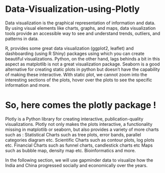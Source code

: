 # Data-Visualization-using-Plotly

Data visualization is the graphical representation of information and data. By using visual elements like charts, graphs, and maps, data visualization tools provide an accessible way to see and understand trends, outliers, and patterns in data.

R, provides some great data visualization (ggplot2, leaflet) and dashboarding (using R Shiny) packages using which you can create beautiful visualizations. Python, on the other hand, lags behinds a bit in this aspect as matplotlib is not a great visualization package. Seaborn is a good alternative for creating static plots in python but doesn’t have the capability of making these interactive. With static plot, we cannot zoom into the interesting sections of the plots, hover over the plots to see the specific information and more.

# So, here comes the plotly package !

Plotly is a Python library for creating interactive, publication-quality visualizations. Plotly not only makes the plots interactive, a functionality missing in matplotlib or seaborn, but also provides a variety of more charts such as : Statistical Charts such as tree plots, error bands, parallel categories diagram etc. Scientific Charts such as contour plots, log plots etc. Financial Charts such as funnel charts, candlestick charts etc Maps such as bubble map, density map etc. Bioinformatics and more.

In the following section, we will use gapminder data to visualize how the India and China progressed socially and economically over the years.
